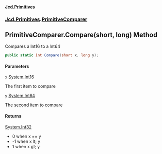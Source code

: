 #### [Jcd.Primitives](index.md 'index')
### [Jcd.Primitives](Jcd.Primitives.md 'Jcd.Primitives').[PrimitiveComparer](Jcd.Primitives.PrimitiveComparer.md 'Jcd.Primitives.PrimitiveComparer')

## PrimitiveComparer.Compare(short, long) Method

Compares a Int16 to a Int64

```csharp
public static int Compare(short x, long y);
```
#### Parameters

<a name='Jcd.Primitives.PrimitiveComparer.Compare(short,long).x'></a>

`x` [System.Int16](https://docs.microsoft.com/en-us/dotnet/api/System.Int16 'System.Int16')

The first item to compare

<a name='Jcd.Primitives.PrimitiveComparer.Compare(short,long).y'></a>

`y` [System.Int64](https://docs.microsoft.com/en-us/dotnet/api/System.Int64 'System.Int64')

The second item to compare

#### Returns
[System.Int32](https://docs.microsoft.com/en-us/dotnet/api/System.Int32 'System.Int32')  
*  0 when x == y  
* -1 when x lt; y  
*  1 when x gt; y